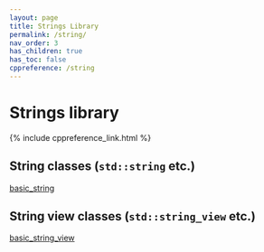 ```yaml
---
layout: page
title: Strings Library
permalink: /string/
nav_order: 3
has_children: true
has_toc: false
cppreference: /string
---
```


<style>
p {
    padding: 0px;
    margin: 0px;
}
</style>

# Strings library

{% include cppreference_link.html %}

## <a id="threads"></a> String classes (`std::string` etc.)

[basic_string](basic_string.md)

## <a id="threads"></a> String view classes (`std::string_view` etc.)

[basic_string_view](basic_string_view.md)
